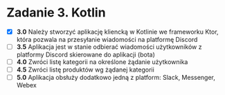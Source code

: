 # Zadanie 3. Kotlin
- [x] **3.0** Należy stworzyć aplikację kliencką w Kotlinie we frameworku Ktor, która pozwala na przesyłanie wiadomości na platformę Discord
- [ ] **3.5** Aplikacja jest w stanie odbierać wiadomości użytkowników z platformy Discord skierowane do aplikacji (bota)
- [ ] **4.0** Zwróci listę kategorii na określone żądanie użytkownika
- [ ] **4.5** Zwróci listę produktów wg żądanej kategorii
- [ ] **5.0** Aplikacja obsłuży dodatkowo jedną z platform: Slack, Messenger, Webex